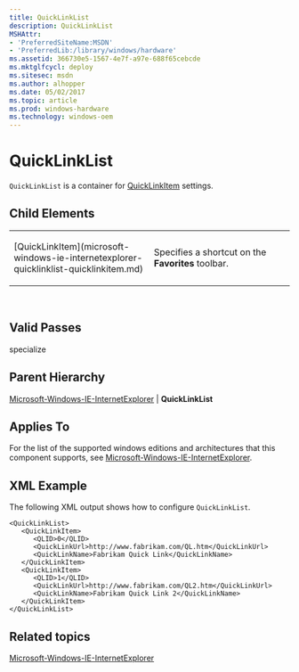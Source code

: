 ```yaml
---
title: QuickLinkList
description: QuickLinkList
MSHAttr:
- 'PreferredSiteName:MSDN'
- 'PreferredLib:/library/windows/hardware'
ms.assetid: 366730e5-1567-4e7f-a97e-688f65cebcde
ms.mktglfcycl: deploy
ms.sitesec: msdn
ms.author: alhopper
ms.date: 05/02/2017
ms.topic: article
ms.prod: windows-hardware
ms.technology: windows-oem
---
```


# QuickLinkList


`QuickLinkList` is a container for [QuickLinkItem](microsoft-windows-ie-internetexplorer-quicklinklist-quicklinkitem.md) settings.

## Child Elements


<table>
<colgroup>
<col width="50%" />
<col width="50%" />
</colgroup>
<tbody>
<tr class="odd">
<td><p>[QuickLinkItem](microsoft-windows-ie-internetexplorer-quicklinklist-quicklinkitem.md)</p></td>
<td><p>Specifies a shortcut on the <strong>Favorites</strong> toolbar.</p></td>
</tr>
</tbody>
</table>

 

## Valid Passes


specialize

## Parent Hierarchy


[Microsoft-Windows-IE-InternetExplorer](microsoft-windows-ie-internetexplorer.md) | **QuickLinkList**

## Applies To


For the list of the supported windows editions and architectures that this component supports, see [Microsoft-Windows-IE-InternetExplorer](microsoft-windows-ie-internetexplorer.md).

## XML Example


The following XML output shows how to configure `QuickLinkList`.

```
<QuickLinkList>
   <QuickLinkItem>
      <QLID>0</QLID>
      <QuickLinkUrl>http://www.fabrikam.com/QL.htm</QuickLinkUrl>
      <QuickLinkName>Fabrikam Quick Link</QuickLinkName>
   </QuickLinkItem>
   <QuickLinkItem>
      <QLID>1</QLID>
      <QuickLinkUrl>http://www.fabrikam.com/QL2.htm</QuickLinkUrl>
      <QuickLinkName>Fabrikam Quick Link 2</QuickLinkName>
   </QuickLinkItem>
</QuickLinkList>
```

## Related topics


[Microsoft-Windows-IE-InternetExplorer](microsoft-windows-ie-internetexplorer.md)

 

 







